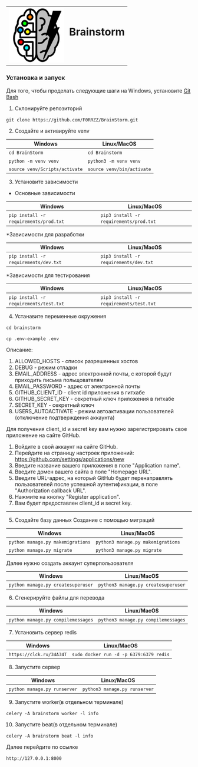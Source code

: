 <table>
  <tr>
    <td>
      <img src="assets/logo.jpg" alt="logo" width="150"/>
    </td>
    <td>
      <h1 style="padding-bottom: 40px;">Brainstorm</h1>
    </td>
  </tr>
</table>

### Установка и запуск

Для того, чтобы проделать следующие шаги на Windows, установите [Git Bash](https://gitforwindows.org/)

1. Склонируйте репозиторий

```shell
git clone https://github.com/F0RRZZ/BrainStorm.git
```
2. Создайте и активируйте venv

| Windows                            | Linux/MacOS                    |
|------------------------------------|--------------------------------|
| ```cd BrainStorm```                | ```cd Brainstorm```            |
| ```python -m venv venv```          | ```python3 -m venv venv```     |
| ```source venv/Scripts/activate``` | ```source venv/bin/activate``` |

3. Установите зависимости

* Основные зависимости

| Windows                                    | Linux/MacOS                                  |
|--------------------------------------------|----------------------------------------------|
| ```pip install -r requirements/prod.txt``` | ```pip3 install -r requirements/prod.txt```  |

*Зависимости для разработки

| Windows                                   | Linux/MacOS                                |
|-------------------------------------------|--------------------------------------------|
| ```pip install -r requirements/dev.txt``` | ```pip3 install -r requirements/dev.txt``` |

*Зависимости для тестирования

| Windows                                    | Linux/MacOS                                 |
|--------------------------------------------|---------------------------------------------|
| ```pip install -r requirements/test.txt``` | ```pip3 install -r requirements/test.txt``` |

4. Устанавите переменные окружения

```shell
cd brainstorm
```
```shell
cp .env-example .env
```

Описание:
1. ALLOWED_HOSTS - список разрешенных хостов
2. DEBUG - режим отладки
3. EMAIL_ADDRESS - адрес электронной почты, с которой будут приходить письма польщователям
4. EMAIL_PASSWORD - адрес от электронной почты
5. GITHUB_CLIENT_ID - client id приложения в гитхабе
6. GITHUB_SECRET_KEY - секретный ключ приложения в гитхабе
7. SECRET_KEY - секретный ключ
8. USERS_AUTOACTIVATE - режим автоактивации пользователей (отключение подтверждения аккаунта)


Для получения client_id и secret key вам нужно зарегистрировать свое приложение на сайте GitHub.
1. Войдите в свой аккаунт на сайте GitHub.
2. Перейдите на страницу настроек приложений: https://github.com/settings/applications/new
3. Введите название вашего приложения в поле "Application name".
4. Введите домен вашего сайта в поле "Homepage URL".
5. Введите URL-адрес, на который GitHub будет перенаправлять пользователей после успешной аутентификации, в поле "Authorization callback URL".
6. Нажмите на кнопку "Register application".
7. Вам будет предоставлен client_id и secret key.

---

5. Создайте базу данных
Создание с помощью миграций
    
| Windows                               | Linux/MacOS                            |
|---------------------------------------|----------------------------------------|
| ```python manage.py makemigrations``` | ```python3 manage.py makemigrations``` |
| ```python manage.py migrate```        | ```python3 manage.py migrate```        |

Далее нужно создать аккаунт суперпользователя

| Windows                                | Linux/MacOS                             |
|----------------------------------------|-----------------------------------------|
| ```python manage.py createsuperuser``` | ```python3 manage.py createsuperuser``` |

6. Сгенерируйте файлы для перевода

| Windows                                | Linux/MacOS                                |
|----------------------------------------|--------------------------------------------|
| ```python manage.py compilemessages``` | ```python3 manage.py compilemessages```|

7. Установить сервер redis

| Windows                      | Linux/MacOS                                |
|------------------------------|--------------------------------------------|
| ```https://clck.ru/34A34T``` | ```sudo docker run -d -p 6379:6379 redis```|


8. Запустите сервер

| Windows                          | Linux/MacOS                       |
|----------------------------------|-----------------------------------|
| ```python manage.py runserver``` | ```python3 manage.py runserver``` |


9. Запустите worker(в отдельном терминале)

```shell
celery -A brainstorm worker -l info
```

10. Запустите beat(в отдельном терминале)

```shell
celery -A brainstorm beat -l info
```

Далее перейдите по ссылке 
```
http://127.0.0.1:8000
```
